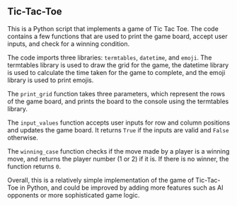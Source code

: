 ## Tic-Tac-Toe 

This is a Python script that implements a game of Tic Tac Toe. The code contains a few functions that are used to print the game board, accept user inputs, and check for a winning condition.

The code imports three libraries: `termtables`, `datetime`, and `emoji`. The termtables library is used to draw the grid for the game, the datetime library is used to calculate the time taken for the game to complete, and the emoji library is used to print emojis.

The `print_grid` function takes three parameters, which represent the rows of the game board, and prints the board to the console using the termtables library.

The `input_values` function accepts user inputs for row and column positions and updates the game board. It returns `True` if the inputs are valid and `False` otherwise.

The `winning_case` function checks if the move made by a player is a winning move, and returns the player number (1 or 2) if it is. If there is no winner, the function returns `0`.

Overall, this is a relatively simple implementation of the game of Tic-Tac-Toe in Python, and could be improved by adding more features such as AI opponents or more sophisticated game logic.
